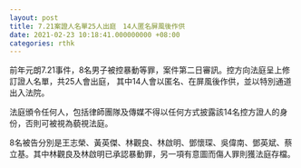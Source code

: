 ```yaml
---
layout: post
title: 7.21案證人名單25人出庭　14人匿名屏風後作供
date: 2021-02-23 10:18:41.000000000 +08:00
categories: rthk
---
```


前年元朗7.21事件，8名男子被控暴動等罪，案件第二日審訊。控方向法庭呈上修訂證人名單，共25人會出庭， 其中14人會以匿名、在屏風後作供，並以特別通道出入法院。

法庭頒令任何人，包括律師團隊及傳媒不得以任何方式披露該14名控方證人的身份，否則可被視為藐視法庭。

8名被告分別是王志榮、黃英傑、林觀良、林啟明、鄧懷琛、吳偉南、鄧英斌、蔡立基。其中林觀良及林啟明已承認暴動罪，另一項有意圖而傷人罪則獲法庭存檔。

